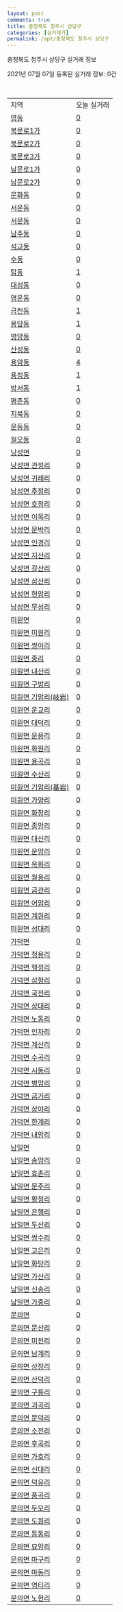 ```yaml
---
layout: post
comments: true
title: 충청북도 청주시 상당구
categories: [실거래가]
permalink: /apt/충청북도 청주시 상당구
---
```


충청북도 청주시 상당구 실거래 정보

2021년 07월 07일 등록된 실거래 정보: 0건

<script type="text/javascript">
  google.charts.load('current', {'packages':['corechart']});
  google.charts.setOnLoadCallback(drawChart);

  function drawChart() {
    var data = google.visualization.arrayToDataTable([['거래일', '매매', '전월세', '전매'], ['20-07', 158, 124, 67], ['20-08', 178, 145, 60], ['20-09', 163, 133, 44], ['20-10', 220, 133, 48], ['20-11', 273, 178, 95], ['20-12', 272, 128, 39], ['21-01', 307, 191, 23], ['21-02', 308, 161, 22], ['21-03', 395, 157, 32], ['21-04', 312, 156, 39], ['21-05', 310, 115, 39], ['21-06', 217, 81, 26], ['21-07', 8, 6, 1]]);

    var options = {
      title: '최근 유형별 거래량 추이',
      legend: { position: 'bottom' }
    };

    var chart = new google.visualization.LineChart(document.getElementById('columnchart_material'));
    chart.draw(data, (options));
  }
</script>

<div id="columnchart_material" style="width: 95%; margin-left: -35px"></div>
<br>
<table class="sortable">
  <tr>
    <td>지역</td>
    <td>오늘 실거래</td>
  </tr>

  
  <tr class="item">
    <td><a href="충청북도 청주시 상당구 영동">영동</a></td>
    <td><a href="충청북도 청주시 상당구 영동">0</a></td>
  </tr>
    

  <tr class="item">
    <td><a href="충청북도 청주시 상당구 북문로1가">북문로1가</a></td>
    <td><a href="충청북도 청주시 상당구 북문로1가">0</a></td>
  </tr>
    

  <tr class="item">
    <td><a href="충청북도 청주시 상당구 북문로2가">북문로2가</a></td>
    <td><a href="충청북도 청주시 상당구 북문로2가">0</a></td>
  </tr>
    

  <tr class="item">
    <td><a href="충청북도 청주시 상당구 북문로3가">북문로3가</a></td>
    <td><a href="충청북도 청주시 상당구 북문로3가">0</a></td>
  </tr>
    

  <tr class="item">
    <td><a href="충청북도 청주시 상당구 남문로1가">남문로1가</a></td>
    <td><a href="충청북도 청주시 상당구 남문로1가">0</a></td>
  </tr>
    

  <tr class="item">
    <td><a href="충청북도 청주시 상당구 남문로2가">남문로2가</a></td>
    <td><a href="충청북도 청주시 상당구 남문로2가">0</a></td>
  </tr>
    

  <tr class="item">
    <td><a href="충청북도 청주시 상당구 문화동">문화동</a></td>
    <td><a href="충청북도 청주시 상당구 문화동">0</a></td>
  </tr>
    

  <tr class="item">
    <td><a href="충청북도 청주시 상당구 서운동">서운동</a></td>
    <td><a href="충청북도 청주시 상당구 서운동">0</a></td>
  </tr>
    

  <tr class="item">
    <td><a href="충청북도 청주시 상당구 서문동">서문동</a></td>
    <td><a href="충청북도 청주시 상당구 서문동">0</a></td>
  </tr>
    

  <tr class="item">
    <td><a href="충청북도 청주시 상당구 남주동">남주동</a></td>
    <td><a href="충청북도 청주시 상당구 남주동">0</a></td>
  </tr>
    

  <tr class="item">
    <td><a href="충청북도 청주시 상당구 석교동">석교동</a></td>
    <td><a href="충청북도 청주시 상당구 석교동">0</a></td>
  </tr>
    

  <tr class="item">
    <td><a href="충청북도 청주시 상당구 수동">수동</a></td>
    <td><a href="충청북도 청주시 상당구 수동">0</a></td>
  </tr>
    

  <tr class="item">
    <td><a href="충청북도 청주시 상당구 탑동">탑동</a></td>
    <td><a href="충청북도 청주시 상당구 탑동">1</a></td>
  </tr>
    

  <tr class="item">
    <td><a href="충청북도 청주시 상당구 대성동">대성동</a></td>
    <td><a href="충청북도 청주시 상당구 대성동">0</a></td>
  </tr>
    

  <tr class="item">
    <td><a href="충청북도 청주시 상당구 영운동">영운동</a></td>
    <td><a href="충청북도 청주시 상당구 영운동">0</a></td>
  </tr>
    

  <tr class="item">
    <td><a href="충청북도 청주시 상당구 금천동">금천동</a></td>
    <td><a href="충청북도 청주시 상당구 금천동">1</a></td>
  </tr>
    

  <tr class="item">
    <td><a href="충청북도 청주시 상당구 용담동">용담동</a></td>
    <td><a href="충청북도 청주시 상당구 용담동">1</a></td>
  </tr>
    

  <tr class="item">
    <td><a href="충청북도 청주시 상당구 명암동">명암동</a></td>
    <td><a href="충청북도 청주시 상당구 명암동">0</a></td>
  </tr>
    

  <tr class="item">
    <td><a href="충청북도 청주시 상당구 산성동">산성동</a></td>
    <td><a href="충청북도 청주시 상당구 산성동">0</a></td>
  </tr>
    

  <tr class="item">
    <td><a href="충청북도 청주시 상당구 용암동">용암동</a></td>
    <td><a href="충청북도 청주시 상당구 용암동">4</a></td>
  </tr>
    

  <tr class="item">
    <td><a href="충청북도 청주시 상당구 용정동">용정동</a></td>
    <td><a href="충청북도 청주시 상당구 용정동">1</a></td>
  </tr>
    

  <tr class="item">
    <td><a href="충청북도 청주시 상당구 방서동">방서동</a></td>
    <td><a href="충청북도 청주시 상당구 방서동">1</a></td>
  </tr>
    

  <tr class="item">
    <td><a href="충청북도 청주시 상당구 평촌동">평촌동</a></td>
    <td><a href="충청북도 청주시 상당구 평촌동">0</a></td>
  </tr>
    

  <tr class="item">
    <td><a href="충청북도 청주시 상당구 지북동">지북동</a></td>
    <td><a href="충청북도 청주시 상당구 지북동">0</a></td>
  </tr>
    

  <tr class="item">
    <td><a href="충청북도 청주시 상당구 운동동">운동동</a></td>
    <td><a href="충청북도 청주시 상당구 운동동">0</a></td>
  </tr>
    

  <tr class="item">
    <td><a href="충청북도 청주시 상당구 월오동">월오동</a></td>
    <td><a href="충청북도 청주시 상당구 월오동">0</a></td>
  </tr>
    

  <tr class="item">
    <td><a href="충청북도 청주시 상당구 낭성면">낭성면</a></td>
    <td><a href="충청북도 청주시 상당구 낭성면">0</a></td>
  </tr>
    

  <tr class="item">
    <td><a href="충청북도 청주시 상당구 낭성면 관정리">낭성면 관정리</a></td>
    <td><a href="충청북도 청주시 상당구 낭성면 관정리">0</a></td>
  </tr>
    

  <tr class="item">
    <td><a href="충청북도 청주시 상당구 낭성면 귀래리">낭성면 귀래리</a></td>
    <td><a href="충청북도 청주시 상당구 낭성면 귀래리">0</a></td>
  </tr>
    

  <tr class="item">
    <td><a href="충청북도 청주시 상당구 낭성면 추정리">낭성면 추정리</a></td>
    <td><a href="충청북도 청주시 상당구 낭성면 추정리">0</a></td>
  </tr>
    

  <tr class="item">
    <td><a href="충청북도 청주시 상당구 낭성면 호정리">낭성면 호정리</a></td>
    <td><a href="충청북도 청주시 상당구 낭성면 호정리">0</a></td>
  </tr>
    

  <tr class="item">
    <td><a href="충청북도 청주시 상당구 낭성면 이목리">낭성면 이목리</a></td>
    <td><a href="충청북도 청주시 상당구 낭성면 이목리">0</a></td>
  </tr>
    

  <tr class="item">
    <td><a href="충청북도 청주시 상당구 낭성면 문박리">낭성면 문박리</a></td>
    <td><a href="충청북도 청주시 상당구 낭성면 문박리">0</a></td>
  </tr>
    

  <tr class="item">
    <td><a href="충청북도 청주시 상당구 낭성면 인경리">낭성면 인경리</a></td>
    <td><a href="충청북도 청주시 상당구 낭성면 인경리">0</a></td>
  </tr>
    

  <tr class="item">
    <td><a href="충청북도 청주시 상당구 낭성면 지산리">낭성면 지산리</a></td>
    <td><a href="충청북도 청주시 상당구 낭성면 지산리">0</a></td>
  </tr>
    

  <tr class="item">
    <td><a href="충청북도 청주시 상당구 낭성면 갈산리">낭성면 갈산리</a></td>
    <td><a href="충청북도 청주시 상당구 낭성면 갈산리">0</a></td>
  </tr>
    

  <tr class="item">
    <td><a href="충청북도 청주시 상당구 낭성면 삼산리">낭성면 삼산리</a></td>
    <td><a href="충청북도 청주시 상당구 낭성면 삼산리">0</a></td>
  </tr>
    

  <tr class="item">
    <td><a href="충청북도 청주시 상당구 낭성면 현암리">낭성면 현암리</a></td>
    <td><a href="충청북도 청주시 상당구 낭성면 현암리">0</a></td>
  </tr>
    

  <tr class="item">
    <td><a href="충청북도 청주시 상당구 낭성면 무성리">낭성면 무성리</a></td>
    <td><a href="충청북도 청주시 상당구 낭성면 무성리">0</a></td>
  </tr>
    

  <tr class="item">
    <td><a href="충청북도 청주시 상당구 미원면">미원면</a></td>
    <td><a href="충청북도 청주시 상당구 미원면">0</a></td>
  </tr>
    

  <tr class="item">
    <td><a href="충청북도 청주시 상당구 미원면 미원리">미원면 미원리</a></td>
    <td><a href="충청북도 청주시 상당구 미원면 미원리">0</a></td>
  </tr>
    

  <tr class="item">
    <td><a href="충청북도 청주시 상당구 미원면 쌍이리">미원면 쌍이리</a></td>
    <td><a href="충청북도 청주시 상당구 미원면 쌍이리">0</a></td>
  </tr>
    

  <tr class="item">
    <td><a href="충청북도 청주시 상당구 미원면 중리">미원면 중리</a></td>
    <td><a href="충청북도 청주시 상당구 미원면 중리">0</a></td>
  </tr>
    

  <tr class="item">
    <td><a href="충청북도 청주시 상당구 미원면 내산리">미원면 내산리</a></td>
    <td><a href="충청북도 청주시 상당구 미원면 내산리">0</a></td>
  </tr>
    

  <tr class="item">
    <td><a href="충청북도 청주시 상당구 미원면 구방리">미원면 구방리</a></td>
    <td><a href="충청북도 청주시 상당구 미원면 구방리">0</a></td>
  </tr>
    

  <tr class="item">
    <td><a href="충청북도 청주시 상당구 미원면 기암리(岐岩)">미원면 기암리(岐岩)</a></td>
    <td><a href="충청북도 청주시 상당구 미원면 기암리(岐岩)">0</a></td>
  </tr>
    

  <tr class="item">
    <td><a href="충청북도 청주시 상당구 미원면 운교리">미원면 운교리</a></td>
    <td><a href="충청북도 청주시 상당구 미원면 운교리">0</a></td>
  </tr>
    

  <tr class="item">
    <td><a href="충청북도 청주시 상당구 미원면 대덕리">미원면 대덕리</a></td>
    <td><a href="충청북도 청주시 상당구 미원면 대덕리">0</a></td>
  </tr>
    

  <tr class="item">
    <td><a href="충청북도 청주시 상당구 미원면 운용리">미원면 운용리</a></td>
    <td><a href="충청북도 청주시 상당구 미원면 운용리">0</a></td>
  </tr>
    

  <tr class="item">
    <td><a href="충청북도 청주시 상당구 미원면 화원리">미원면 화원리</a></td>
    <td><a href="충청북도 청주시 상당구 미원면 화원리">0</a></td>
  </tr>
    

  <tr class="item">
    <td><a href="충청북도 청주시 상당구 미원면 용곡리">미원면 용곡리</a></td>
    <td><a href="충청북도 청주시 상당구 미원면 용곡리">0</a></td>
  </tr>
    

  <tr class="item">
    <td><a href="충청북도 청주시 상당구 미원면 수산리">미원면 수산리</a></td>
    <td><a href="충청북도 청주시 상당구 미원면 수산리">0</a></td>
  </tr>
    

  <tr class="item">
    <td><a href="충청북도 청주시 상당구 미원면 기암리(基岩)">미원면 기암리(基岩)</a></td>
    <td><a href="충청북도 청주시 상당구 미원면 기암리(基岩)">0</a></td>
  </tr>
    

  <tr class="item">
    <td><a href="충청북도 청주시 상당구 미원면 가양리">미원면 가양리</a></td>
    <td><a href="충청북도 청주시 상당구 미원면 가양리">0</a></td>
  </tr>
    

  <tr class="item">
    <td><a href="충청북도 청주시 상당구 미원면 화창리">미원면 화창리</a></td>
    <td><a href="충청북도 청주시 상당구 미원면 화창리">0</a></td>
  </tr>
    

  <tr class="item">
    <td><a href="충청북도 청주시 상당구 미원면 종암리">미원면 종암리</a></td>
    <td><a href="충청북도 청주시 상당구 미원면 종암리">0</a></td>
  </tr>
    

  <tr class="item">
    <td><a href="충청북도 청주시 상당구 미원면 대신리">미원면 대신리</a></td>
    <td><a href="충청북도 청주시 상당구 미원면 대신리">0</a></td>
  </tr>
    

  <tr class="item">
    <td><a href="충청북도 청주시 상당구 미원면 운암리">미원면 운암리</a></td>
    <td><a href="충청북도 청주시 상당구 미원면 운암리">0</a></td>
  </tr>
    

  <tr class="item">
    <td><a href="충청북도 청주시 상당구 미원면 옥화리">미원면 옥화리</a></td>
    <td><a href="충청북도 청주시 상당구 미원면 옥화리">0</a></td>
  </tr>
    

  <tr class="item">
    <td><a href="충청북도 청주시 상당구 미원면 월용리">미원면 월용리</a></td>
    <td><a href="충청북도 청주시 상당구 미원면 월용리">0</a></td>
  </tr>
    

  <tr class="item">
    <td><a href="충청북도 청주시 상당구 미원면 금관리">미원면 금관리</a></td>
    <td><a href="충청북도 청주시 상당구 미원면 금관리">0</a></td>
  </tr>
    

  <tr class="item">
    <td><a href="충청북도 청주시 상당구 미원면 어암리">미원면 어암리</a></td>
    <td><a href="충청북도 청주시 상당구 미원면 어암리">0</a></td>
  </tr>
    

  <tr class="item">
    <td><a href="충청북도 청주시 상당구 미원면 계원리">미원면 계원리</a></td>
    <td><a href="충청북도 청주시 상당구 미원면 계원리">0</a></td>
  </tr>
    

  <tr class="item">
    <td><a href="충청북도 청주시 상당구 미원면 성대리">미원면 성대리</a></td>
    <td><a href="충청북도 청주시 상당구 미원면 성대리">0</a></td>
  </tr>
    

  <tr class="item">
    <td><a href="충청북도 청주시 상당구 가덕면">가덕면</a></td>
    <td><a href="충청북도 청주시 상당구 가덕면">0</a></td>
  </tr>
    

  <tr class="item">
    <td><a href="충청북도 청주시 상당구 가덕면 청용리">가덕면 청용리</a></td>
    <td><a href="충청북도 청주시 상당구 가덕면 청용리">0</a></td>
  </tr>
    

  <tr class="item">
    <td><a href="충청북도 청주시 상당구 가덕면 행정리">가덕면 행정리</a></td>
    <td><a href="충청북도 청주시 상당구 가덕면 행정리">0</a></td>
  </tr>
    

  <tr class="item">
    <td><a href="충청북도 청주시 상당구 가덕면 삼항리">가덕면 삼항리</a></td>
    <td><a href="충청북도 청주시 상당구 가덕면 삼항리">0</a></td>
  </tr>
    

  <tr class="item">
    <td><a href="충청북도 청주시 상당구 가덕면 국전리">가덕면 국전리</a></td>
    <td><a href="충청북도 청주시 상당구 가덕면 국전리">0</a></td>
  </tr>
    

  <tr class="item">
    <td><a href="충청북도 청주시 상당구 가덕면 상대리">가덕면 상대리</a></td>
    <td><a href="충청북도 청주시 상당구 가덕면 상대리">0</a></td>
  </tr>
    

  <tr class="item">
    <td><a href="충청북도 청주시 상당구 가덕면 노동리">가덕면 노동리</a></td>
    <td><a href="충청북도 청주시 상당구 가덕면 노동리">0</a></td>
  </tr>
    

  <tr class="item">
    <td><a href="충청북도 청주시 상당구 가덕면 인차리">가덕면 인차리</a></td>
    <td><a href="충청북도 청주시 상당구 가덕면 인차리">0</a></td>
  </tr>
    

  <tr class="item">
    <td><a href="충청북도 청주시 상당구 가덕면 계산리">가덕면 계산리</a></td>
    <td><a href="충청북도 청주시 상당구 가덕면 계산리">0</a></td>
  </tr>
    

  <tr class="item">
    <td><a href="충청북도 청주시 상당구 가덕면 수곡리">가덕면 수곡리</a></td>
    <td><a href="충청북도 청주시 상당구 가덕면 수곡리">0</a></td>
  </tr>
    

  <tr class="item">
    <td><a href="충청북도 청주시 상당구 가덕면 시동리">가덕면 시동리</a></td>
    <td><a href="충청북도 청주시 상당구 가덕면 시동리">0</a></td>
  </tr>
    

  <tr class="item">
    <td><a href="충청북도 청주시 상당구 가덕면 병암리">가덕면 병암리</a></td>
    <td><a href="충청북도 청주시 상당구 가덕면 병암리">0</a></td>
  </tr>
    

  <tr class="item">
    <td><a href="충청북도 청주시 상당구 가덕면 금거리">가덕면 금거리</a></td>
    <td><a href="충청북도 청주시 상당구 가덕면 금거리">0</a></td>
  </tr>
    

  <tr class="item">
    <td><a href="충청북도 청주시 상당구 가덕면 상야리">가덕면 상야리</a></td>
    <td><a href="충청북도 청주시 상당구 가덕면 상야리">0</a></td>
  </tr>
    

  <tr class="item">
    <td><a href="충청북도 청주시 상당구 가덕면 한계리">가덕면 한계리</a></td>
    <td><a href="충청북도 청주시 상당구 가덕면 한계리">0</a></td>
  </tr>
    

  <tr class="item">
    <td><a href="충청북도 청주시 상당구 가덕면 내암리">가덕면 내암리</a></td>
    <td><a href="충청북도 청주시 상당구 가덕면 내암리">0</a></td>
  </tr>
    

  <tr class="item">
    <td><a href="충청북도 청주시 상당구 남일면">남일면</a></td>
    <td><a href="충청북도 청주시 상당구 남일면">0</a></td>
  </tr>
    

  <tr class="item">
    <td><a href="충청북도 청주시 상당구 남일면 송암리">남일면 송암리</a></td>
    <td><a href="충청북도 청주시 상당구 남일면 송암리">0</a></td>
  </tr>
    

  <tr class="item">
    <td><a href="충청북도 청주시 상당구 남일면 효촌리">남일면 효촌리</a></td>
    <td><a href="충청북도 청주시 상당구 남일면 효촌리">0</a></td>
  </tr>
    

  <tr class="item">
    <td><a href="충청북도 청주시 상당구 남일면 문주리">남일면 문주리</a></td>
    <td><a href="충청북도 청주시 상당구 남일면 문주리">0</a></td>
  </tr>
    

  <tr class="item">
    <td><a href="충청북도 청주시 상당구 남일면 황청리">남일면 황청리</a></td>
    <td><a href="충청북도 청주시 상당구 남일면 황청리">0</a></td>
  </tr>
    

  <tr class="item">
    <td><a href="충청북도 청주시 상당구 남일면 은행리">남일면 은행리</a></td>
    <td><a href="충청북도 청주시 상당구 남일면 은행리">0</a></td>
  </tr>
    

  <tr class="item">
    <td><a href="충청북도 청주시 상당구 남일면 두산리">남일면 두산리</a></td>
    <td><a href="충청북도 청주시 상당구 남일면 두산리">0</a></td>
  </tr>
    

  <tr class="item">
    <td><a href="충청북도 청주시 상당구 남일면 쌍수리">남일면 쌍수리</a></td>
    <td><a href="충청북도 청주시 상당구 남일면 쌍수리">0</a></td>
  </tr>
    

  <tr class="item">
    <td><a href="충청북도 청주시 상당구 남일면 고은리">남일면 고은리</a></td>
    <td><a href="충청북도 청주시 상당구 남일면 고은리">0</a></td>
  </tr>
    

  <tr class="item">
    <td><a href="충청북도 청주시 상당구 남일면 화당리">남일면 화당리</a></td>
    <td><a href="충청북도 청주시 상당구 남일면 화당리">0</a></td>
  </tr>
    

  <tr class="item">
    <td><a href="충청북도 청주시 상당구 남일면 가산리">남일면 가산리</a></td>
    <td><a href="충청북도 청주시 상당구 남일면 가산리">0</a></td>
  </tr>
    

  <tr class="item">
    <td><a href="충청북도 청주시 상당구 남일면 신송리">남일면 신송리</a></td>
    <td><a href="충청북도 청주시 상당구 남일면 신송리">0</a></td>
  </tr>
    

  <tr class="item">
    <td><a href="충청북도 청주시 상당구 남일면 가중리">남일면 가중리</a></td>
    <td><a href="충청북도 청주시 상당구 남일면 가중리">0</a></td>
  </tr>
    

  <tr class="item">
    <td><a href="충청북도 청주시 상당구 문의면">문의면</a></td>
    <td><a href="충청북도 청주시 상당구 문의면">0</a></td>
  </tr>
    

  <tr class="item">
    <td><a href="충청북도 청주시 상당구 문의면 문산리">문의면 문산리</a></td>
    <td><a href="충청북도 청주시 상당구 문의면 문산리">0</a></td>
  </tr>
    

  <tr class="item">
    <td><a href="충청북도 청주시 상당구 문의면 미천리">문의면 미천리</a></td>
    <td><a href="충청북도 청주시 상당구 문의면 미천리">0</a></td>
  </tr>
    

  <tr class="item">
    <td><a href="충청북도 청주시 상당구 문의면 남계리">문의면 남계리</a></td>
    <td><a href="충청북도 청주시 상당구 문의면 남계리">0</a></td>
  </tr>
    

  <tr class="item">
    <td><a href="충청북도 청주시 상당구 문의면 상장리">문의면 상장리</a></td>
    <td><a href="충청북도 청주시 상당구 문의면 상장리">0</a></td>
  </tr>
    

  <tr class="item">
    <td><a href="충청북도 청주시 상당구 문의면 산덕리">문의면 산덕리</a></td>
    <td><a href="충청북도 청주시 상당구 문의면 산덕리">0</a></td>
  </tr>
    

  <tr class="item">
    <td><a href="충청북도 청주시 상당구 문의면 구룡리">문의면 구룡리</a></td>
    <td><a href="충청북도 청주시 상당구 문의면 구룡리">0</a></td>
  </tr>
    

  <tr class="item">
    <td><a href="충청북도 청주시 상당구 문의면 괴곡리">문의면 괴곡리</a></td>
    <td><a href="충청북도 청주시 상당구 문의면 괴곡리">0</a></td>
  </tr>
    

  <tr class="item">
    <td><a href="충청북도 청주시 상당구 문의면 문덕리">문의면 문덕리</a></td>
    <td><a href="충청북도 청주시 상당구 문의면 문덕리">0</a></td>
  </tr>
    

  <tr class="item">
    <td><a href="충청북도 청주시 상당구 문의면 소전리">문의면 소전리</a></td>
    <td><a href="충청북도 청주시 상당구 문의면 소전리">0</a></td>
  </tr>
    

  <tr class="item">
    <td><a href="충청북도 청주시 상당구 문의면 후곡리">문의면 후곡리</a></td>
    <td><a href="충청북도 청주시 상당구 문의면 후곡리">0</a></td>
  </tr>
    

  <tr class="item">
    <td><a href="충청북도 청주시 상당구 문의면 가호리">문의면 가호리</a></td>
    <td><a href="충청북도 청주시 상당구 문의면 가호리">0</a></td>
  </tr>
    

  <tr class="item">
    <td><a href="충청북도 청주시 상당구 문의면 신대리">문의면 신대리</a></td>
    <td><a href="충청북도 청주시 상당구 문의면 신대리">0</a></td>
  </tr>
    

  <tr class="item">
    <td><a href="충청북도 청주시 상당구 문의면 덕유리">문의면 덕유리</a></td>
    <td><a href="충청북도 청주시 상당구 문의면 덕유리">0</a></td>
  </tr>
    

  <tr class="item">
    <td><a href="충청북도 청주시 상당구 문의면 품곡리">문의면 품곡리</a></td>
    <td><a href="충청북도 청주시 상당구 문의면 품곡리">0</a></td>
  </tr>
    

  <tr class="item">
    <td><a href="충청북도 청주시 상당구 문의면 두모리">문의면 두모리</a></td>
    <td><a href="충청북도 청주시 상당구 문의면 두모리">0</a></td>
  </tr>
    

  <tr class="item">
    <td><a href="충청북도 청주시 상당구 문의면 도원리">문의면 도원리</a></td>
    <td><a href="충청북도 청주시 상당구 문의면 도원리">0</a></td>
  </tr>
    

  <tr class="item">
    <td><a href="충청북도 청주시 상당구 문의면 등동리">문의면 등동리</a></td>
    <td><a href="충청북도 청주시 상당구 문의면 등동리">0</a></td>
  </tr>
    

  <tr class="item">
    <td><a href="충청북도 청주시 상당구 문의면 묘암리">문의면 묘암리</a></td>
    <td><a href="충청북도 청주시 상당구 문의면 묘암리">0</a></td>
  </tr>
    

  <tr class="item">
    <td><a href="충청북도 청주시 상당구 문의면 마구리">문의면 마구리</a></td>
    <td><a href="충청북도 청주시 상당구 문의면 마구리">0</a></td>
  </tr>
    

  <tr class="item">
    <td><a href="충청북도 청주시 상당구 문의면 마동리">문의면 마동리</a></td>
    <td><a href="충청북도 청주시 상당구 문의면 마동리">0</a></td>
  </tr>
    

  <tr class="item">
    <td><a href="충청북도 청주시 상당구 문의면 염티리">문의면 염티리</a></td>
    <td><a href="충청북도 청주시 상당구 문의면 염티리">0</a></td>
  </tr>
    

  <tr class="item">
    <td><a href="충청북도 청주시 상당구 문의면 노현리">문의면 노현리</a></td>
    <td><a href="충청북도 청주시 상당구 문의면 노현리">0</a></td>
  </tr>
    


</table>


    